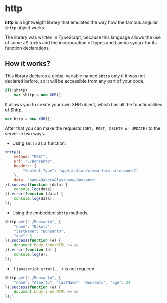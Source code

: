 http
====

***http*** is a lightweight library that emulates the way how the famous angular `$http` object works.

The library was written in TypeScript, because this language allows the use of some JS tricks and the incorporation of types and
Lamda syntax for its function declarations.</p>

How it works?
-------------

This library declares a global variable named `$http` only if it was not declared before, so it will be accessible from any part of your code.

```javascript
if(!$http)
	var $http = new XHR();
```

It allows you to create your own XHR object, which has all the functionalities of $http.

```javascript
var http = new XHR();
```

After that you can make the requests `(GET, POST, DELETE or UPDATE)` to the server in two ways.

- Using `$http` as a function.
```javascript
$http({
	method: "POST",
	url: "./Bonsanto",
	headers: {
		"Content-Type": "application/x-www-form-urlencoded",
	},
	data: "name=Dakota&lastname=Bonsanto"
}).success(function (data) {
	console.log(data);
}).error(function (data) {
	console.log(data);
});
```
- Using the embedded `$http` methods.
```javascript
$http.get("./Bonsanto", {
	"name": "Dakota",
	"lastName": "Bonsanto",
	"age": 3
}).success(function (e) {
	document.body.innerHTML += e;
}).error(function (e) {
	console.log(e);
});
```
- If ```javascript error(...)``` is not required.
```javascript
$http.get("./Bonsanto", {
	"name": "Alberto", "lastName": "Bonsanto", "age": 24
}).success(function (e) {
	document.body.innerHTML += e;
});```